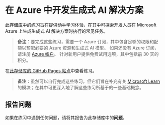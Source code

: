 # 在 Azure 中开发生成式 AI 解决方案

此存储库中的练习旨在提供动手学习体验，在其中可探索开发人员在 Microsoft Azure 上生成生成式 AI 解决方案时执行的常见任务。

> **备注**：要完成这些练习，需要一个 Azure 订阅，其中包含足够的权限和配额以预配必要的 Azure 资源和生成式 AI 模型。 如果还没有 Azure 订阅，请注册 [Azure 帐户](https://azure.microsoft.com/free)。 针对新用户提供免费试用选项，其中包括前 30 天的积分。

在[此存储库的 GitHub Pages 站点](https://go.microsoft.com/fwlink/?linkid=2310724)中查看练习。


> **备注**：虽然可以自行完成这些练习，但它们旨在补充有关 [Microsoft Learn](https://aka.ms/mslearn-generative-ai) 的模块；在其中可更深入地了解这些练习所基于的一些基础概念。

## 报告问题

如果在练习中遇到任何问题，请将其报告为此存储库中的**问题**。
